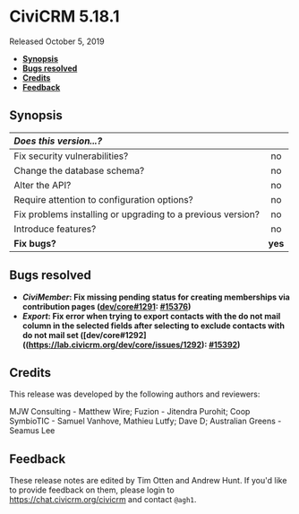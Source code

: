 # CiviCRM 5.18.1

Released October 5, 2019

- **[Synopsis](#synopsis)**
- **[Bugs resolved](#bugs)**
- **[Credits](#credits)**
- **[Feedback](#feedback)**

## <a name="synopsis"></a>Synopsis

| *Does this version...?*                                         |         |
|:--------------------------------------------------------------- |:-------:|
| Fix security vulnerabilities?                                   |   no    |
| Change the database schema?                                     |   no    |
| Alter the API?                                                  |   no    |
| Require attention to configuration options?                     |   no    |
| Fix problems installing or upgrading to a previous version?     |   no    |
| Introduce features?                                             |   no    |
| **Fix bugs?**                                                   | **yes** |

## <a name="bugs"></a>Bugs resolved

* **_CiviMember_: Fix missing pending status for creating memberships via contribution pages ([dev/core#1291](https://lab.civicrm.org/dev/core/issues/1291): [#15376](https://github.com/civicrm/civicrm-core/pull/15376))**
* **_Export_: Fix error when trying to export contacts with the do not mail column in the selected fields after selecting to exclude contacts with do not mail set ([dev/core#1292]((https://lab.civicrm.org/dev/core/issues/1292): [#15392](https://github.com/civicrm/civicrm-core/pull/15392))**

## <a name="credits"></a>Credits

This release was developed by the following authors and reviewers:

MJW Consulting - Matthew Wire; Fuzion - Jitendra Purohit; Coop SymbioTIC - Samuel Vanhove,
Mathieu Lutfy; Dave D; Australian Greens - Seamus Lee

## <a name="feedback"></a>Feedback

These release notes are edited by Tim Otten and Andrew Hunt.  If you'd like to
provide feedback on them, please login to https://chat.civicrm.org/civicrm and
contact `@agh1`.
